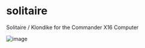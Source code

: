 # solitaire
Solitaire / Klondike for the Commander X16 Computer

![image](https://github.com/cnelson20/solitaire/assets/72891927/1b3315bb-3a7a-4696-a18a-7616c5e9dd2c)
